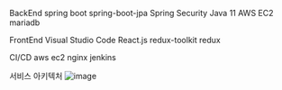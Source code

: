 BackEnd
spring boot
spring-boot-jpa
Spring Security
Java 11
AWS EC2
mariadb

FrontEnd
Visual Studio Code
React.js
redux-toolkit
redux


CI/CD
aws ec2
nginx
jenkins

서비스 아키텍처
![image](/uploads/a2020eaa27d06feb7fae6666ab9b9f87/image.png)
